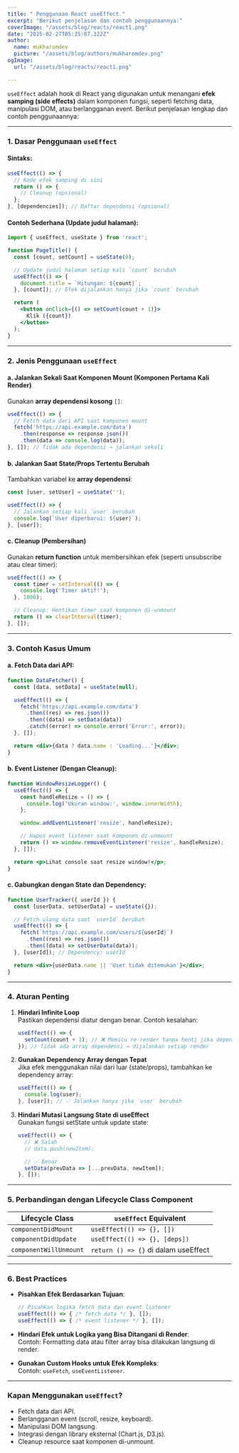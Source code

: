 ```yaml
---
title: " Penggunaan React useEffect."
excerpt: "Berikut penjelasan dan contoh penggunaannya:"
coverImage: "/assets/blog/reacts/react1.png"
date: "2025-02-27T05:35:07.322Z"
author:
  name: mukharomdev
  picture: "/assets/blog/authors/mukharomdev.png"
ogImage:
  url: "/assets/blog/reacts/react1.png"

---
```


`useEffect` adalah hook di React yang digunakan untuk menangani **efek samping (side effects)** dalam komponen fungsi, seperti fetching data, manipulasi DOM, atau berlangganan event. Berikut penjelasan lengkap dan contoh penggunaannya:

---

### **1. Dasar Penggunaan `useEffect`**
#### Sintaks:
```javascript
useEffect(() => {
  // Kode efek samping di sini
  return () => {
    // Cleanup (opsional)
  };
}, [dependencies]); // Daftar dependensi (opsional)
```

#### Contoh Sederhana (Update judul halaman):
```jsx
import { useEffect, useState } from 'react';

function PageTitle() {
  const [count, setCount] = useState(0);

  // Update judul halaman setiap kali `count` berubah
  useEffect(() => {
    document.title = `Hitungan: ${count}`;
  }, [count]); // Efek dijalankan hanya jika `count` berubah

  return (
    <button onClick={() => setCount(count + 1)}>
      Klik ({count})
    </button>
  );
}
```

---

### **2. Jenis Penggunaan `useEffect`**
#### a. **Jalankan Sekali Saat Komponen Mount (Komponen Pertama Kali Render)**
Gunakan **array dependensi kosong** `[]`:
```jsx
useEffect(() => {
  // Fetch data dari API saat komponen mount
  fetch('https://api.example.com/data')
    .then(response => response.json())
    .then(data => console.log(data));
}, []); // Tidak ada dependensi → jalankan sekali
```

#### b. **Jalankan Saat State/Props Tertentu Berubah**
Tambahkan variabel ke **array dependensi**:
```jsx
const [user, setUser] = useState('');

useEffect(() => {
  // Jalankan setiap kali `user` berubah
  console.log(`User diperbarui: ${user}`);
}, [user]); 
```

#### c. **Cleanup (Pembersihan)**
Gunakan **return function** untuk membersihkan efek (seperti unsubscribe atau clear timer):
```jsx
useEffect(() => {
  const timer = setInterval(() => {
    console.log('Timer aktif!');
  }, 1000);

  // Cleanup: Hentikan timer saat komponen di-unmount
  return () => clearInterval(timer);
}, []);
```

---

### **3. Contoh Kasus Umum**
#### a. Fetch Data dari API:
```jsx
function DataFetcher() {
  const [data, setData] = useState(null);

  useEffect(() => {
    fetch('https://api.example.com/data')
      .then((res) => res.json())
      .then((data) => setData(data))
      .catch((error) => console.error('Error:', error));
  }, []);

  return <div>{data ? data.name : 'Loading...'}</div>;
}
```

#### b. Event Listener (Dengan Cleanup):
```jsx
function WindowResizeLogger() {
  useEffect(() => {
    const handleResize = () => {
      console.log('Ukuran window:', window.innerWidth);
    };

    window.addEventListener('resize', handleResize);

    // Hapus event listener saat komponen di-unmount
    return () => window.removeEventListener('resize', handleResize);
  }, []);

  return <p>Lihat console saat resize window!</p>;
}
```

#### c. Gabungkan dengan State dan Dependency:
```jsx
function UserTracker({ userId }) {
  const [userData, setUserData] = useState({});

  // Fetch ulang data saat `userId` berubah
  useEffect(() => {
    fetch(`https://api.example.com/users/${userId}`)
      .then((res) => res.json())
      .then((data) => setUserData(data));
  }, [userId]); // Dependency: userId

  return <div>{userData.name || 'User tidak ditemukan'}</div>;
}
```

---

### **4. Aturan Penting**
1. **Hindari Infinite Loop**  
   Pastikan dependensi diatur dengan benar. Contoh kesalahan:
   ```jsx
   useEffect(() => {
     setCount(count + 1); // ❌ Memicu re-render tanpa henti jika dependensi [count] tidak ada
   }); // Tidak ada array dependensi → dijalankan setiap render
   ```

2. **Gunakan Dependency Array dengan Tepat**  
   Jika efek menggunakan nilai dari luar (state/props), tambahkan ke dependency array:
   ```jsx
   useEffect(() => {
     console.log(user); 
   }, [user]); // ✅ Jalankan hanya jika `user` berubah
   ```

3. **Hindari Mutasi Langsung State di useEffect**  
   Gunakan fungsi setState untuk update state:
   ```jsx
   useEffect(() => {
     // ❌ Salah
     // data.push(newItem);

     // ✅ Benar
     setData(prevData => [...prevData, newItem]);
   }, []);
   ```

---

### **5. Perbandingan dengan Lifecycle Class Component**
| **Lifecycle Class**       | **`useEffect` Equivalent**          |
|---------------------------|-------------------------------------|
| `componentDidMount`       | `useEffect(() => {}, [])`           |
| `componentDidUpdate`      | `useEffect(() => {}, [deps])`       |
| `componentWillUnmount`    | `return () => {}` di dalam useEffect|

---

### **6. Best Practices**
- **Pisahkan Efek Berdasarkan Tujuan**:  
  ```jsx
  // Pisahkan logika fetch data dan event listener
  useEffect(() => { /* fetch data */ }, []);
  useEffect(() => { /* event listener */ }, []);
  ```

- **Hindari Efek untuk Logika yang Bisa Ditangani di Render**:  
  Contoh: Formatting data atau filter array bisa dilakukan langsung di render.

- **Gunakan Custom Hooks untuk Efek Kompleks**:  
  Contoh: `useFetch`, `useEventListener`.

---

### **Kapan Menggunakan `useEffect`?**
- Fetch data dari API.
- Berlangganan event (scroll, resize, keyboard).
- Manipulasi DOM langsung.
- Integrasi dengan library eksternal (Chart.js, D3.js).
- Cleanup resource saat komponen di-unmount.